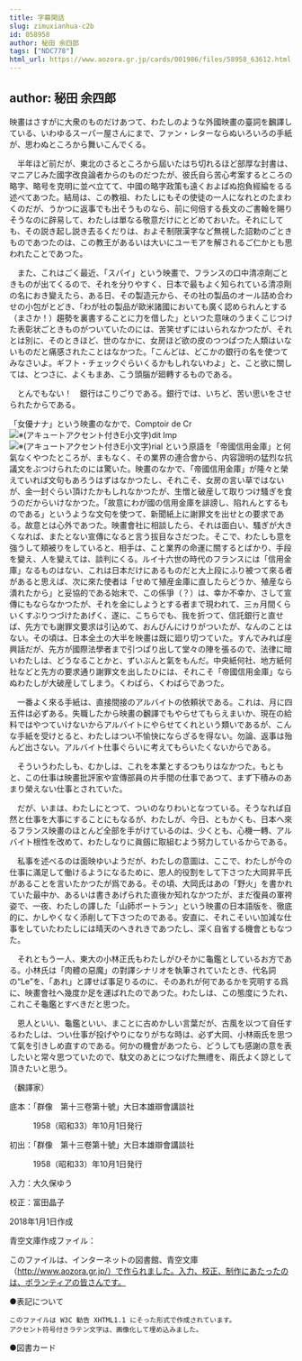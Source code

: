 ```yaml
---
title: 字幕閑話
slug: zimuxianhua-c2b
id: 058958
author: 秘田 余四郎
tags: ["NDC778"]
html_url: https://www.aozora.gr.jp/cards/001986/files/58958_63612.html
---
```


## author: 秘田 余四郎

映畫はさすがに大衆のものだけあつて、わたしのような外國映畫の臺詞を飜譯している、いわゆるスーパー屋さんにまで、ファン・レターならぬいろいろの手紙が、思わぬところから舞いこんでくる。

　半年ほど前だが、東北のさるところから屆いたはち切れるほど部厚な封書は、マニアじみた國字改良論者からのものだつたが、彼氏自ら苦心考案するところの略字、略号を克明に並べ立てて、中國の略字政策も遠くおよばぬ抱負經綸をるる述べてあつた。結局は、この教祖、わたしにもその使徒の一人になれとのたまわくのだが、うかつに返事でも出そうものなら、前に何倍する長文のご書翰を賜りそうなのに辟易して、わたしは單なる敬意だけにとどめておいた。それにしても、その説き起し説き去るくだりは、およそ制限漢字など無視した詔勅のごときものであつたのは、この教王があるいは大いにユーモアを解されるご仁かとも思われたことであつた。

　また、これはごく最近、「スパイ」という映畫で、フランスの口中清凉劑ごときものが出てくるので、それを分りやすく、日本で最もよく知られている清凉劑の名におき變えたら、ある日、その製造元から、その社の製品のオール詰め合わせの小包がとどき、「わが社の製品が歐米諸國においても廣く認められんとする（まさか！）趨勢を裏書することに力を借した」といつた意味のうまくこじつけた表彰状ごときものがついていたのには、苦笑せずにはいられなかつたが、それとは別に、そのときほど、世のなかに、女房ほど欲の皮のつつぱつた人類はいないものだと痛感されたことはなかつた。「こんどは、どこかの銀行の名を使つてみなさいよ。ギフト・チェックぐらいくるかもしれないわよ」と、こと欲に關しては、とつさに、よくもまあ、こう頭腦が廻轉するものである。

　とんでもない！　銀行はこりごりである。銀行では、いちど、苦い思いをさせられたからである。

「女優ナナ」という映畫のなかで、Comptoir de Cr![※(アキュートアクセント付きE小文字)](https://www.aozora.gr.jp/cards/001986/files/../../../gaiji/1-09/1-09-63.png)dit Imp![※(アキュートアクセント付きE小文字)](https://www.aozora.gr.jp/cards/001986/files/../../../gaiji/1-09/1-09-63.png)rial という原語を「帝國信用金庫」と何氣なくやつたところが、まもなく、その業界の連合會から、内容證明の猛烈な抗議文をぶつけられたのには驚いた。映畫のなかで、「帝國信用金庫」が隆々と榮えていれば文句もあろうはずはなかつたし、それこそ、女房の言い草ではないが、金一封ぐらい頂けたかもしれなかつたが、生憎と破産して取りつけ騷ぎを食うのだからいけなかつた。「故意にわが國の信用金庫を誹謗し、陷れんとするものである」というような文句を使つて、新聞紙上に謝罪文を出せとの要求である。故意とは心外であつた。映畫會社に相談したら、それは面白い、騷ぎが大きくなれば、またとない宣傳になると言う拔目なさだつた。そこで、わたしも意を強うして頬被りをしていると、相手は、こと業界の命運に關するとばかり、手段を變え、人を變えては、談判にくる。ルイ十六世の時代のフランスには「信用金庫」なるものはない、これは日本だけにあるものだと大上段にふり被つて來る者があると思えば、次に來た使者は「せめて殖産金庫に直したらどうか、殖産なら潰れたから」と妥協的である始末で、この係爭（？）は、幸か不幸か、さして宣傳にもならなかつたが、それを金にしようとする者まで現われて、三ヵ月間くらいくすぶりつづけたあげく、遂に、こちらでも、我を折つて、信託銀行と直せば、先方でも謝罪文要求は引込めて、おんびんにけりがついたが、なんのことはない。その頃は、日本全土の大半を映畫は既に廻り切つていた。すんでみれば座興話だが、先方が國際法學者まで引つぱり出して堂々の陣を張るので、法律に暗いわたしは、どうなることかと、ずいぶんと氣をもんだ。中央紙何社、地方紙何社などと先方の要求通り謝罪文を出したひには、それこそ「帝國信用金庫」ならぬわたしが大破産してしまう。くわばら、くわばらであつた。

　一番よく來る手紙は、直接間接のアルバイトの依頼状である。これは、月に四五件は必ずある。失職したから映畫の飜譯でもやらせてもらえまいか、現在の給料ではやつていけないからアルバイトにやらせてくれという類いであるが、こんな手紙を受けとると、わたしはつい不愉快にならざるを得ない。勿論、返事は殆んど出さない。アルバイト仕事ぐらいに考えてもらいたくないからである。

　そういうわたしも、むかしは、これを本業とするつもりはなかつた。もともと、この仕事は映畫批評家や宣傳部員の片手間の仕事であつて、まず下積みのあまり榮えない仕事とされていた。

　だが、いまは、わたしにとつて、ついのなりわいとなつている。そうなれば自然と仕事を大事にすることにもなるが、わたしが、今日、ともかくも、日本へ來るフランス映畫のほとんど全部を手がけているのは、少くとも、心機一轉、アルバイト根性を改めて、わたしなりに眞劔に取組むよう努力しているからである。

　私事を述べるのは面映ゆいようだが、わたしの意圖は、ここで、わたしが今の仕事に滿足して働けるようになるために、恩人的役割をして下さつた大岡昇平氏があることを言いたかつたが爲である。その頃、大岡氏はあの「野火」を書かれていた最中か、あるいは書きあげられた直後か知れなかつたが、まだ復員の軍袴姿で、一夜、わたしの譯した「山師ボートラン」という映畫の日本語版を、徹底的に、かしやくなく添削して下さつたのである。安直に、それこそいい加減な仕事をしていたわたしには晴天のへきれきであつたし、深く自省する機會ともなつた。

　それともう一人、東大の小林正氏もわたしがひそかに龜鑑としているお方である。小林氏は「肉體の惡魔」の對譯シナリオを執筆されていたとき、代名詞の“Le”を、「あれ」と譯せば事足りるのに、そのあれが何であるかを究明する爲に、映畫會社へ幾度か足を運ばれたのであつた。わたしは、この態度にうたれ、これこそ龜鑑とすべきだと思つた。

　恩人といい、龜鑑といい、まことに古めかしい言葉だが、古風を以つて自任するわたしは、つい仕事が投げやりになりがちな時は、必ず大岡、小林兩氏を思つて氣を引きしめ直すのである。何かの機會があつたら、どうしても感謝の意を表したいと常々思つていたので、駄文のあとにつなげた無禮を、兩氏よく諒として頂きたいと思う。

（飜譯家）













底本：「群像　第十三卷第十號」大日本雄辯會講談社

　　　1958（昭和33）年10月1日発行

初出：「群像　第十三卷第十號」大日本雄辯會講談社

　　　1958（昭和33）年10月1日発行

入力：大久保ゆう

校正：富田晶子

2018年1月1日作成

青空文庫作成ファイル：

このファイルは、インターネットの図書館、青空文庫（http://www.aozora.gr.jp/）で作られました。入力、校正、制作にあたったのは、ボランティアの皆さんです。











●表記について


	このファイルは W3C 勧告 XHTML1.1 にそった形式で作成されています。
	アクセント符号付きラテン文字は、画像化して埋め込みました。







●図書カード